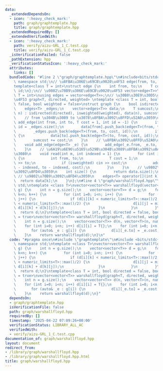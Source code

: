 ```yaml
---
data:
  _extendedDependsOn:
  - icon: ':heavy_check_mark:'
    path: graph/graphtemplate.hpp
    title: graph/graphtemplate.hpp
  _extendedRequiredBy: []
  _extendedVerifiedWith:
  - icon: ':heavy_check_mark:'
    path: verify/aizu-GRL_1_C.test.cpp
    title: verify/aizu-GRL_1_C.test.cpp
  _isVerificationFailed: false
  _pathExtension: hpp
  _verificationStatusIcon: ':heavy_check_mark:'
  attributes:
    links: []
  bundledCode: "#line 2 \"graph/graphtemplate.hpp\"\n#include<bits/stdc++.h>\nusing\
    \ namespace std;\n// \u8FBA\u306E\u69CB\u9020\u4F53 edge(from, to, cost, id)\n\
    template<class T = int>\nstruct edge {\n    int from, to;\n    T cost;\n    int\
    \ id;\n};\n// \u9802\u70B9\u306E\u69CB\u9020\u4F53 vector<edge<T>>\ntemplate<class\
    \ T = int>\nusing edges = vector<edge<T>>;\n// \u30B0\u30E9\u30D5\u306E\u69CB\u9020\
    \u4F53 graph<T, directed, weighted> \ntemplate <class T = int, bool directed =\
    \ false, bool weighted = false>\nstruct graph {\n    bool isdirected, isweighted;\n\
    \    edges<T> _edges;\n    vector<edges<T>> data;\n    T sumcost;\n    graph(int\
    \ n) : isdirected(directed), isweighted(weighted), data(n), sumcost(T{}) {}\n\
    \    // from \u304B\u3089 to \u3078\u8FBA\u3092\u8FFD\u52A0\u3059\u308B\n    void\
    \ add_edge(int from, int to, T cost = 1, int id = -1) {\n        if (id == -1)\
    \ id = _edges.size();\n        data[from].push_back(edge<T>(from, to, cost, id));\n\
    \        _edges.push_back(edge<T>(from, to, cost, id));\n        if (!isdirected)\
    \ {\n            data[to].push_back(edge<T>(to, from, cost, id));\n        }\n\
    \        sumcost += cost;\n    }\n    // \u8FBA\u3092\u8FFD\u52A0\u3059\u308B\n\
    \    void add_edge(edge<T> _e) {\n        add_edge(_e.from, _e.to, _e.cost, _e.id);\n\
    \    }\n    // \u6A19\u6E96\u5165\u529B\u304B\u3089\u8FBA\u3092\u8AAD\u307F\u8FBC\
    \u3080\n    void read(int m, int indexed = 1) {\n        for (int i=0; i<m; i++)\
    \ {\n            int from, to;\n            T cost = 1;\n            cin >> from\
    \ >> to;\n            if (isweighted) cin >> cost;\n            add_edge(from\
    \ - indexed, to - indexed, cost);\n        }\n    }\n    // \u9802\u70B9\u6570\
    \u3092\u8FD4\u3059\n    int size() {\n        return data.size();\n    }\n   \
    \ // \u9802\u70B9\u3092\u8FD4\u3059\n    edges<T> operator[](int k) {\n      \
    \  return data[k];\n    }\n};\n#line 4 \"graph/warshallfloyd.hpp\"\nusing namespace\
    \ std;\ntemplate <class T>\nvector<vector<T>> warshallfloyd(vector<vector<T>>&\
    \ g) {\n    int n = g.size();\n    vector<vector<T>> d = g;\n    for (int k=0;\
    \ k<n; k++) {\n        for (int i=0; i<n; i++) {\n            for (int j=0; j<n;\
    \ j++) {\n                if (d[i][k] < numeric_limits<T>::max()/2 && d[k][j]\
    \ < numeric_limits<T>::max()/2) {\n                    d[i][j] = min(d[i][j],\
    \ d[i][k] + d[k][j]);\n                }\n            }\n        }\n    }\n  \
    \  return d;\n}\ntemplate<class T = int, bool directed = false, bool weighted\
    \ = true>\nvector<vector<T>> warshallfloyd(graph<T, directed, weighted>& g) {\n\
    \    int n = g.size();\n    vector<vector<T>> d(n, vector<T>(n, numeric_limits<T>::max()));\n\
    \    for (int i=0; i<n; i++) d[i][i] = T{};\n    for (int i=0; i<n; i++) {\n \
    \       for (auto& _e : g[i]) {\n            d[i][_e.to] = _e.cost;\n        }\n\
    \    }\n    return warshallfloyd(d);\n}\n"
  code: "#pragma once\n#include \"graphtemplate\"\n#include <bits/stdc++.h>\nusing\
    \ namespace std;\ntemplate <class T>\nvector<vector<T>> warshallfloyd(vector<vector<T>>&\
    \ g) {\n    int n = g.size();\n    vector<vector<T>> d = g;\n    for (int k=0;\
    \ k<n; k++) {\n        for (int i=0; i<n; i++) {\n            for (int j=0; j<n;\
    \ j++) {\n                if (d[i][k] < numeric_limits<T>::max()/2 && d[k][j]\
    \ < numeric_limits<T>::max()/2) {\n                    d[i][j] = min(d[i][j],\
    \ d[i][k] + d[k][j]);\n                }\n            }\n        }\n    }\n  \
    \  return d;\n}\ntemplate<class T = int, bool directed = false, bool weighted\
    \ = true>\nvector<vector<T>> warshallfloyd(graph<T, directed, weighted>& g) {\n\
    \    int n = g.size();\n    vector<vector<T>> d(n, vector<T>(n, numeric_limits<T>::max()));\n\
    \    for (int i=0; i<n; i++) d[i][i] = T{};\n    for (int i=0; i<n; i++) {\n \
    \       for (auto& _e : g[i]) {\n            d[i][_e.to] = _e.cost;\n        }\n\
    \    }\n    return warshallfloyd(d);\n}"
  dependsOn:
  - graph/graphtemplate.hpp
  isVerificationFile: false
  path: graph/warshallfloyd.hpp
  requiredBy: []
  timestamp: '2025-04-22 07:09:26+00:00'
  verificationStatus: LIBRARY_ALL_AC
  verifiedWith:
  - verify/aizu-GRL_1_C.test.cpp
documentation_of: graph/warshallfloyd.hpp
layout: document
redirect_from:
- /library/graph/warshallfloyd.hpp
- /library/graph/warshallfloyd.hpp.html
title: graph/warshallfloyd.hpp
---
```

